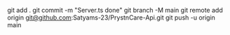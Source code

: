 git add .
git commit -m "Server.ts done"
git branch -M main
git remote add origin git@github.com:Satyams-23/PrystnCare-Api.git
git push -u origin main
